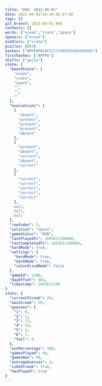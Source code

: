 ```yaml
---
title: "804: 2023-09-01"
date: 2023-09-01T16:36:36-07:00
tags: []
git_branch: 2023-09-01_804
contests: []
words: ["ocean","crate","space"]
openers: ["ocean"]
middlers: ["crate"]
puzzles: [804]
hashes: ["APPPAPACACCCCCCXXXXXXXXXXXXXXX"]
firsthashes: ["APPPA"]
shifts: ["ywilo"]
state: {
  "boardState": [
    "ocean",
    "crate",
    "space",
    "",
    "",
    ""
  ],
  "evaluations": [
    [
      "absent",
      "present",
      "present",
      "present",
      "absent"
    ],
    [
      "present",
      "absent",
      "correct",
      "absent",
      "correct"
    ],
    [
      "correct",
      "correct",
      "correct",
      "correct",
      "correct"
    ],
    null,
    null,
    null
  ],
  "rowIndex": 3,
  "solution": "space",
  "gameStatus": "WIN",
  "lastPlayedTs": 1693611396009,
  "lastCompletedTs": 1693611396009,
  "hardMode": true,
  "settings": {
    "hardMode": true,
    "darkMode": true,
    "colorblindMode": false
  },
  "gameId": 1206,
  "dayOffset": 804,
  "timestamp": 1693611396
}
stats: {
  "currentStreak": 29,
  "maxStreak": 29,
  "guesses": {
    "1": 0,
    "2": 1,
    "3": 13,
    "4": 16,
    "5": 9,
    "6": 7,
    "fail": 0
  },
  "winPercentage": 100,
  "gamesPlayed": 46,
  "gamesWon": 46,
  "averageGuesses": 4,
  "isOnStreak": true,
  "hasPlayed": true
}
---
```

<!-- more -->
